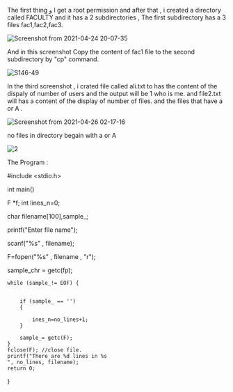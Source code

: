 The first thing و I get a root permission  and after that , i created a directory called FACULTY and it has a 2 subdirectories , The first subdirectory has a 3 files fac1,fac2,fac3.

![Screenshot from 2021-04-24 20-07-35](https://user-images.githubusercontent.com/77538165/116014794-e1da2680-a5eb-11eb-977c-818575f39573.png)

 
And in this screenshot Copy the content of fac1 file to the second subdirectory by "cp" command. 

![S146-49](https://user-images.githubusercontent.com/77538165/116015728-359a3f00-a5ef-11eb-804c-b1a5e0a5aa88.png)

In the third screenshot , i crated file called ali.txt to has the content of the dispaly of number of users and the output will  be 1 who is me. 
and file2.txt will has a content of the display of number of files. 
and the files that have a or A . 


![Screenshot from 2021-04-26 02-17-16](https://user-images.githubusercontent.com/77538165/116017274-04703d80-a5f4-11eb-8aae-e9c804ff0559.png)

no files in directory begain with a or A

![2](https://user-images.githubusercontent.com/77538165/116131076-ca994880-a680-11eb-88cb-79f54a41344a.png)


The Program :

#include <stdio.h>

int main()

F *f;
int lines_n=0;

char filename[100],sample_;

printf("Enter file name");

scanf("%s" , filename);

F=fopen("%s" , filename , "r");


sample_chr = getc(fp);

    while (sample_!= EOF) {
    
        
        if (sample_ == '')
        {    
            
            ines_n=no_lines+1;
        }
        
        sample_= getc(F);
    }
    fclose(F); //close file.
    printf("There are %d lines in %s 
    ", no_lines, filename);
    return 0;
}
